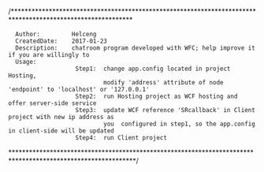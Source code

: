 /***********************************************************************************************************
	 
	  Author:         Helceng
	  CreatedDate:    2017-01-23
	  Description:    chatroom program developed with WFC; help improve it if you are willingly to
	  Usage:
	                   Step1:  change app.config located in project Hosting,
					           modify 'address' attribute of node 'endpoint' to 'localhost' or '127.0.0.1' 
					   Step2:  run Hosting project as WCF hosting and offer server-side service
					   Step3:  update WCF reference 'SRcallback' in Client project with new ip address as  
  			                   you  configured in step1, so the app.config in client-side will be updated
					   Step4:  run Client project    
					   
************************************************************************************************************/